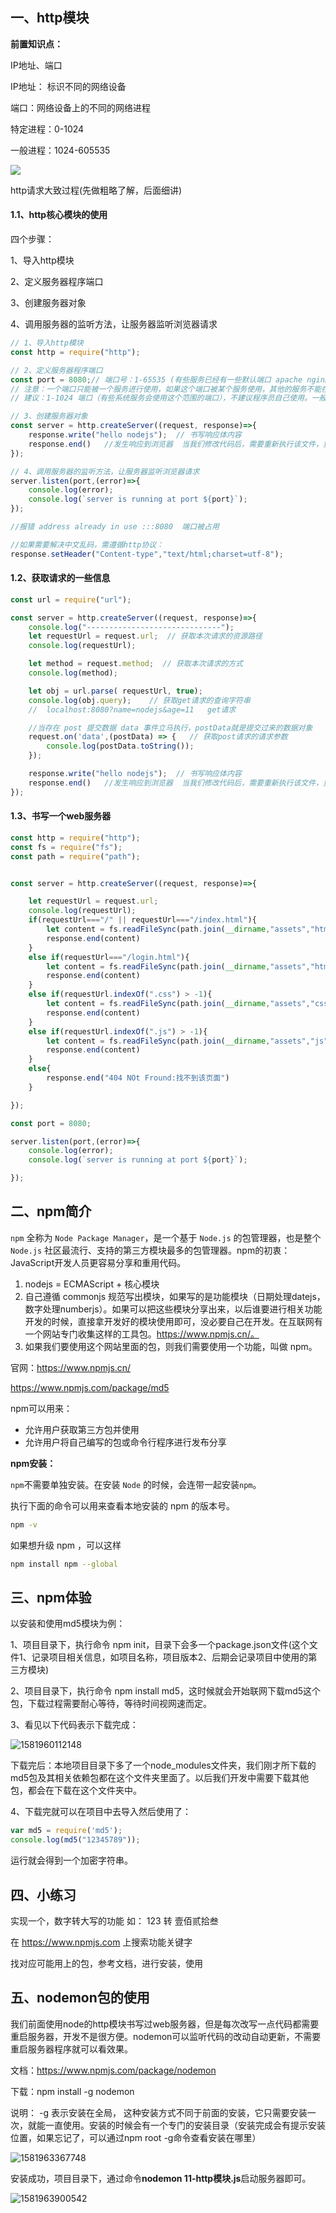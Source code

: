 ## 一、http模块

**前置知识点：**

IP地址、端口

IP地址： 标识不同的网络设备

端口：网络设备上的不同的网络进程 

特定进程：0-1024

一般进程：1024-605535

![](https://raw.githubusercontent.com/zhuyunqian/picgo/master/pic/20200515115007.png)

http请求大致过程(先做粗略了解，后面细讲)

#### 1.1、http核心模块的使用

四个步骤：

1、导入http模块

2、定义服务器程序端口

3、创建服务器对象

4、调用服务器的监听方法，让服务器监听浏览器请求

```js
// 1、导入http模块
const http = require("http");

// 2、定义服务器程序端口
const port = 8080;// 端口号：1-65535 (有些服务已经有一些默认端口 apache nginx 80 web 服务。 MySQL：3306 MongoDB：27017)
// 注意：一个端口只能被一个服务进行使用，如果这个端口被某个服务使用，其他的服务不能在使用该端口的。这个时候出现端口冲突。如何解决？答：换个端口
// 建议：1-1024 端口（有些系统服务会使用这个范围的端口），不建议程序员自己使用。一般都使用 1024 以后的端口。

// 3、创建服务器对象
const server = http.createServer((request, response)=>{
    response.write("hello nodejs");  // 书写响应体内容
    response.end()   //发生响应到浏览器  当我们修改代码后，需要重新执行该文件，重启服务
});

// 4、调用服务器的监听方法，让服务器监听浏览器请求
server.listen(port,(error)=>{
    console.log(error);
    console.log(`server is running at port ${port}`);
});

//报错 address already in use :::8080  端口被占用
```

```js
//如果需要解决中文乱码，需遵循http协议：
response.setHeader("Content-type","text/html;charset=utf-8");
```

#### 1.2、获取请求的一些信息

```js
const url = require("url");

const server = http.createServer((request, response)=>{
    console.log("------------------------------");
    let requestUrl = request.url;  // 获取本次请求的资源路径
    console.log(requestUrl);

    let method = request.method;  // 获取本次请求的方式
    console.log(method);

    let obj = url.parse( requestUrl, true);
    console.log(obj.query);    // 获取get请求的查询字符串    
    //  localhost:8080?name=nodejs&age=11   get请求

    //当存在 post 提交数据 data 事件立马执行，postData就是提交过来的数据对象
    request.on('data',(postData) => {   // 获取post请求的请求参数
        console.log(postData.toString());
    });

    response.write("hello nodejs");  // 书写响应体内容
    response.end()   //发生响应到浏览器  当我们修改代码后，需要重新执行该文件，重启服务
});
```

#### 1.3、书写一个web服务器

```js
const http = require("http");
const fs = require("fs");
const path = require("path");


const server = http.createServer((request, response)=>{

    let requestUrl = request.url;
    console.log(requestUrl);
    if(requestUrl==="/" || requestUrl==="/index.html"){
        let content = fs.readFileSync(path.join(__dirname,"assets","html","index.html"));
        response.end(content)
    }
    else if(requestUrl==="/login.html"){
        let content = fs.readFileSync(path.join(__dirname,"assets","html","login.html"));
        response.end(content)
    }
    else if(requestUrl.indexOf(".css") > -1){
        let content = fs.readFileSync(path.join(__dirname,"assets","css",requestUrl));
        response.end(content)
    }
    else if(requestUrl.indexOf(".js") > -1){
        let content = fs.readFileSync(path.join(__dirname,"assets","js",requestUrl));
        response.end(content)
    }
    else{
        response.end("404 NOt Fround:找不到该页面")
    }

});

const port = 8080;

server.listen(port,(error)=>{
    console.log(error);
    console.log(`server is running at port ${port}`);

});
```



## 二、npm简介

`npm` 全称为 `Node Package Manager`，是一个基于 `Node.js` 的包管理器，也是整个 `Node.js` 社区最流行、支持的第三方模块最多的包管理器。npm的初衷：JavaScript开发人员更容易分享和重用代码。

1. nodejs = ECMAScript + 核心模块
2. 自己遵循 commonjs 规范写出模块，如果写的是功能模块（日期处理datejs，数字处理numberjs）。如果可以把这些模块分享出来，以后谁要进行相关功能开发的时候，直接拿开发好的模块使用即可，没必要自己在开发。在互联网有一个网站专门收集这样的工具包。https://www.npmjs.cn/。
3. 如果我们要使用这个网站里面的包，则我们需要使用一个功能，叫做 npm。

官网：https://www.npmjs.cn/

<https://www.npmjs.com/package/md5> 

npm可以用来：

- 允许用户获取第三方包并使用
- 允许用户将自己编写的包或命令行程序进行发布分享

**npm安装：**

`npm`不需要单独安装。在安装 `Node` 的时候，会连带一起安装`npm`。

执行下面的命令可以用来查看本地安装的 npm 的版本号。

```bash
npm -v
```

如果想升级 npm ，可以这样

```bash
npm install npm --global
```

## 三、npm体验

以安装和使用md5模块为例：

1、项目目录下，执行命令 npm init，目录下会多一个package.json文件(这个文件1、记录项目相关信息，如项目名称，项目版本2、后期会记录项目中使用的第三方模块)

2、项目目录下，执行命令 npm install md5，这时候就会开始联网下载md5这个包，下载过程需要耐心等待，等待时间视网速而定。

3、看见以下代码表示下载完成：

![1581960112148](assets/1581960112148.png)

下载完后：本地项目目录下多了一个node_modules文件夹，我们刚才所下载的md5包及其相关依赖包都在这个文件夹里面了。以后我们开发中需要下载其他包，都会在下载在这个文件夹中。

4、下载完就可以在项目中去导入然后使用了：

```js
var md5 = require('md5');
console.log(md5("12345789"));
```

运行就会得到一个加密字符串。

## 四、小练习

实现一个，数字转大写的功能      如：  123    转   壹佰贰拾叁

在  https://www.npmjs.com  上搜索功能关键字

找对应可能用上的包，参考文档，进行安装，使用



## 五、nodemon包的使用

我们前面使用node的http模块书写过web服务器，但是每次改写一点代码都需要重启服务器，开发不是很方便。nodemon可以监听代码的改动自动更新，不需要重启服务器程序就可以看效果。

文档：<https://www.npmjs.com/package/nodemon> 

下载：npm install -g nodemon 

说明：  -g  表示安装在全局，  这种安装方式不同于前面的安装，它只需要安装一次，就能一直使用。安装的时候会有一个专门的安装目录（安装完成会有提示安装位置，如果忘记了，可以通过npm root -g命令查看安装在哪里）

![1581963367748](assets/1581963367748.png)

安装成功，项目目录下，通过命令**nodemon 11-http模块.js**启动服务器即可。

![1581963900542](assets/1581963900542.png)





